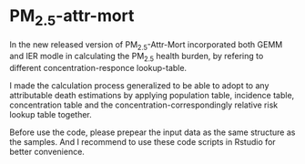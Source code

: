 # PM<sub>2.5</sub>-attr-mort

In the new released version of PM<sub>2.5</sub>-Attr-Mort incorporated both GEMM and IER modle in calculating the PM<sub>2.5</sub> health burden, by refering to different concentration-responce lookup-table.

I made the calculation process generalized to be able to adopt to any attributable death estimations by applying population table, incidence table, concentration table and the concentration-correspondingly relative risk lookup table together.

Before use the code, please prepear the input data as the same structure as the samples. And I recommend to use these code scripts in Rstudio for better convenience.
